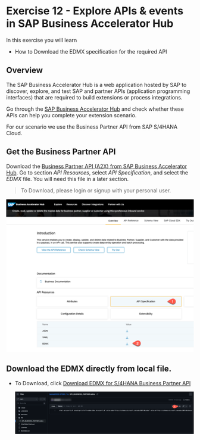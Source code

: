 # Exercise 12 - Explore APIs & events in SAP Business Accelerator Hub

In this exercise you will learn
- How to Download the EDMX specification for the required API

## Overview

The SAP Business Accelerator Hub is a web application hosted by SAP to discover, explore, and test SAP and partner APIs (application programming interfaces) that are required to build extensions or process integrations.

Go through the [SAP Business Accelerator Hub](https://api.sap.com/) and check whether these APIs can help you complete your extension scenario. 

For our scenario we use the Business Partner API from SAP S/4HANA Cloud.

## Get the Business Partner API

Download the [Business Partner API (A2X) from SAP Business Accelerator Hub](https://api.sap.com/api/API_BUSINESS_PARTNER/overview). Go to section _API Resources_, select _API Specification_, and select the _EDMX_ file. You will need this file in a later section.

> To Download, please login or signup with your personal user.
   
   ![Download API](./images/download-api.png)

## Download the EDMX directly from local file.

- To Download, click [Download EDMX for S/4HANA Business Partner API](/file/API_BUSINESS_PARTNER.edmx)

   ![Download EDMX](/file/images/edmx_download.png)


